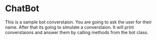 # ChatBot
This is a sample bot converstaion. You are going to ask the user for their name. After that its going to simulate a converstaion. It will print converstaions and answer them by calling methods from the bot class.
